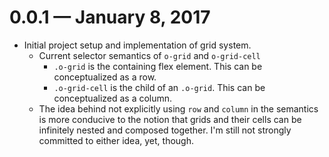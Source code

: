 # 0.0.1 &mdash; January 8, 2017

- Initial project setup and implementation of grid system.
  + Current selector semantics of `o-grid` and `o-grid-cell`
    - `.o-grid` is the containing flex element. This can be conceptualized
    as a row.
    - `.o-grid-cell` is the child of an `.o-grid`. This can be conceptualized
    as a column.
  + The idea behind not explicitly using `row` and `column` in the semantics is
  more conducive to the notion that grids and their cells can be infinitely
  nested and composed together. I'm still not strongly committed to either idea, yet, though.
